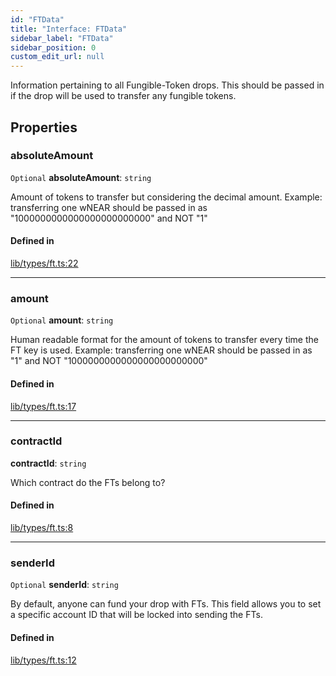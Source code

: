 ```yaml
---
id: "FTData"
title: "Interface: FTData"
sidebar_label: "FTData"
sidebar_position: 0
custom_edit_url: null
---
```


Information pertaining to all Fungible-Token drops. This should be passed in if the drop will be used to transfer any fungible tokens.

## Properties

### absoluteAmount

 `Optional` **absoluteAmount**: `string`

Amount of tokens to transfer but considering the decimal amount.
Example: transferring one wNEAR should be passed in as "1000000000000000000000000" and NOT "1"

#### Defined in

[lib/types/ft.ts:22](https://github.com/keypom/keypom-js/blob/9a866ee41/packages/core/src/lib/types/ft.ts#L22)

___

### amount

 `Optional` **amount**: `string`

Human readable format for the amount of tokens to transfer every time the FT key is used.
Example: transferring one wNEAR should be passed in as "1" and NOT "1000000000000000000000000"

#### Defined in

[lib/types/ft.ts:17](https://github.com/keypom/keypom-js/blob/9a866ee41/packages/core/src/lib/types/ft.ts#L17)

___

### contractId

 **contractId**: `string`

Which contract do the FTs belong to?

#### Defined in

[lib/types/ft.ts:8](https://github.com/keypom/keypom-js/blob/9a866ee41/packages/core/src/lib/types/ft.ts#L8)

___

### senderId

 `Optional` **senderId**: `string`

By default, anyone can fund your drop with FTs. This field allows you to set a specific account ID that will be locked into sending the FTs.

#### Defined in

[lib/types/ft.ts:12](https://github.com/keypom/keypom-js/blob/9a866ee41/packages/core/src/lib/types/ft.ts#L12)
